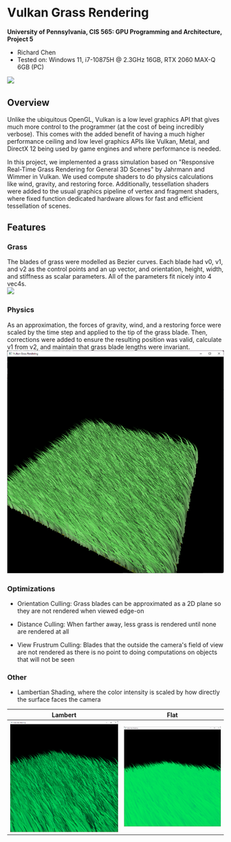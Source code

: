 Vulkan Grass Rendering
==================================

**University of Pennsylvania, CIS 565: GPU Programming and Architecture, Project 5**

* Richard Chen
* Tested on: Windows 11, i7-10875H @ 2.3GHz 16GB, RTX 2060 MAX-Q 6GB (PC)

![](img/vulkan_grass_gif.gif)

## Overview

Unlike the ubiquitous OpenGL, Vulkan is a low level graphics API that gives much
more control to the programmer (at the cost of being incredibly verbose). 
This comes with the added benefit of having a much higher performance ceiling
and low level graphics APIs like Vulkan, Metal, and DirectX 12 being used by 
game engines and where performance is needed.

In this project, we implemented a grass simulation based on "Responsive 
Real-Time Grass Rendering for General 3D Scenes" by Jahrmann and Wimmer in 
Vulkan. We used compute shaders to do physics calculations like wind, gravity, 
and restoring force. Additionally, tessellation shaders were added to the usual 
graphics pipeline of vertex and fragment shaders, where fixed function dedicated
hardware allows for fast and efficient tessellation of scenes.

## Features

### Grass
The blades of grass were modelled as Bezier curves. Each blade had v0, v1, and v2 
as the control points and an up vector, and orientation, height, width, and 
stiffness as scalar parameters. All of the parameters fit nicely into 4 vec4s.   
![](img/blade_model.jpg)

### Physics
As an approximation, the forces of gravity, wind, and a restoring force were
scaled by the time step and applied to the tip of the grass blade. Then, 
corrections were added to 
ensure the resulting position was valid, 
calculate v1 from v2, 
and maintain that grass blade lengths were invariant.
![](img/thick_grass.png)

### Optimizations

* Orientation Culling: Grass blades can be approximated as a 2D plane so they
are not rendered when viewed edge-on 

* Distance Culling: When farther away, less grass is rendered until none are 
rendered at all

* View Frustrum Culling: Blades that the outside the camera's field of view are
not rendered as there is no point to doing computations on objects that will 
not be seen

### Other
* Lambertian Shading, where the color intensity is scaled by how directly the 
surface faces the camera

Lambert | Flat
--------|------
![](img/lambert.png) | ![](img/flat.png)
